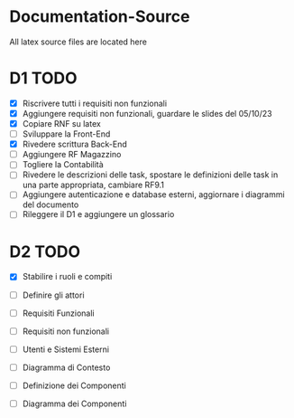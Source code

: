 # Documentation-Source
All latex source files are located here

# D1 TODO
- [x] Riscrivere tutti i requisiti non funzionali
- [x] Aggiungere requisiti non funzionali, guardare le slides del 05/10/23
- [x] Copiare RNF su latex
- [ ] Sviluppare la Front-End
- [x] Rivedere scrittura Back-End
- [ ] Aggiungere RF Magazzino
- [ ] Togliere la Contabilità
- [ ] Rivedere le descrizioni delle task, spostare le definizioni delle task in una parte appropriata, cambiare RF9.1
- [ ] Aggiungere autenticazione e database esterni, aggiornare i diagrammi del documento
- [ ] Rileggere il D1 e aggiungere un glossario

# D2 TODO
- [x] Stabilire i ruoli e compiti
- [ ] Definire gli attori
- [ ] Requisiti Funzionali
- [ ] Requisiti non funzionali
- [ ] Utenti e Sistemi Esterni
- [ ] Diagramma di Contesto
- [ ] Definizione dei Componenti
- [ ] Diagramma dei Componenti

